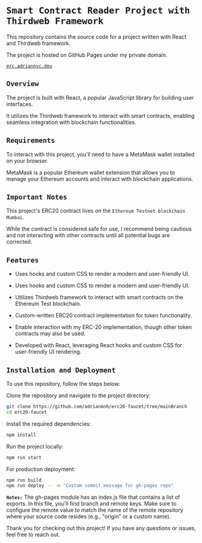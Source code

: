 # `Smart Contract Reader Project with Thirdweb Framework`

This repository contains the source code for a project written with React and Thirdweb framework. 

The project is hosted on GitHub Pages under my private domain.

[`erc.adriannyc.dev`](https://erc.adriannyc.dev)

## `Overview`

The project is built with React, a popular JavaScript library for building user interfaces. 

It utilizes the Thirdweb framework to interact with smart contracts, enabling seamless integration with blockchain functionalities.

## `Requirements`

To interact with this project, you'll need to have a MetaMask wallet installed on your browser. 

MetaMask is a popular Ethereum wallet extension that allows you to manage your Ethereum accounts and interact with blockchain applications.

## **`Important Notes`**

This project's ERC20 contract lives on the `Ethereum Testnet blockchain Mumbai`. 

While the contract is considered safe for use, I recommend being cautious and not interacting with other contracts until all potential bugs are corrected.

## `Features`

* Uses hooks and custom CSS to render a modern and user-friendly UI.

* Uses hooks and custom CSS to render a modern and user-friendly UI.
* Utilizes Thirdweb framework to interact with smart contracts on the Ethereum Test blockchain.
* Custom-written ERC20 contract implementation for token functionality.
* Enable interaction with my ERC-20 implementation, though other token contracts may also be used.
* Developed with React, leveraging React hooks and custom CSS for user-friendly UI rendering.

## `Installation and Deployment`

To use this repository, follow the steps below:

Clone the repository and navigate to the project directory:

```bash
git clone https://github.com/adrianmnh/erc20-faucet/tree/mainBranch
cd erc20-faucet
```
Install the required dependencies:

```bash
npm install
```

Run the project locally:
```bash
npm run start
```
    
For production deployment:

```bash
npm run build
npm run deploy -- -m "Custom commit message for gh-pages repo"
```


**`Notes:`** The gh-pages module has an index.js file that contains a list of exports. In this file, you'll find branch and remote keys. Make sure to configure the remote value to match the name of the remote repository where your source code resides (e.g., "origin" or a custom name).

Thank you for checking out this project! If you have any questions or issues, feel free to reach out.
